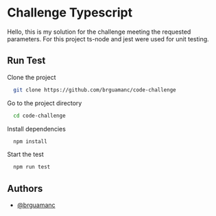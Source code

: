 
# Challenge Typescript

Hello, this is my solution for the challenge meeting the requested parameters.
For this project ts-node and jest were used for unit testing.


## Run Test

Clone the project

```bash
  git clone https://github.com/brguamanc/code-challenge
```

Go to the project directory

```bash
  cd code-challenge
```

Install dependencies

```bash
  npm install
```

Start the test

```bash
  npm run test
```


## Authors

- [@brguamanc](https://github.com/brguamanc)

